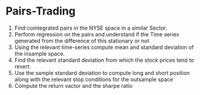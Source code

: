 # Pairs-Trading

1. Find cointegrated pairs in the NYSE space in a similar Sector.
2. Perform regression on the pairs and understand if the Time series generated from the difference of this stationary or not
3. Using the relevant time-series compute mean and standard deviation of the insample space. 
4. Find the relevant standard deviation from which the stock prices tend to revert.
5. Use the sample standard deviation to compute long and short position along with the relevant stop conditions for the outsample space
6. Compute the return vactor and the sharpe ratio
